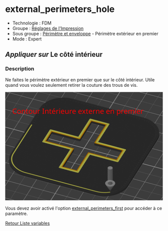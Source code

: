 # external_perimeters_hole

* Technologie : FDM
* Groupe : [Réglages de l'Impression](../print_settings/print_settings.md)
* Sous groupe : [Périmètre et enveloppe](../print_settings/print_settings.md#périmètre-et-enveloppe) - Périmètre extérieur en premier
* Mode : Expert

## *Appliquer sur* Le côté intérieur

### Description

Ne faites le périmètre extérieur en premier que sur le côté intérieur.
Utile quand vous voulez seulement retirer la couture des trous de vis.

![Périmètre interne externe déposé en premier](./images/external_perimeters_hole/001.svg)

Vous devez avoir activé l'option [external_perimeters_first](external_perimeters_first.md) pour accéder à ce paramètre.

[Retour Liste variables](variable_list.md)